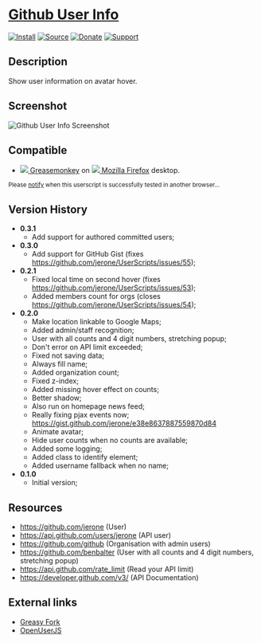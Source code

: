 # [Github User Info](https://github.com/jerone/UserScripts/tree/master/Github_User_Info)

[![Install](https://raw.github.com/jerone/UserScripts/master/_resources/Install-button.png)](https://github.com/jerone/UserScripts/raw/master/Github_User_Info/Github_User_Info.user.js)
[![Source](https://raw.github.com/jerone/UserScripts/master/_resources/Source-button.png)](https://github.com/jerone/UserScripts/blob/master/Github_User_Info/Github_User_Info.user.js)
[![Donate](https://raw.github.com/jerone/UserScripts/master/_resources/Donate-button.png)](https://www.paypal.com/cgi-bin/webscr?cmd=_s-xclick&hosted_button_id=VCYMHWQ7ZMBKW)
[![Support](https://raw.github.com/jerone/UserScripts/master/_resources/Support-button.png)](https://github.com/jerone/UserScripts/issues)


## Description

Show user information on avatar hover.


## Screenshot

![Github User Info Screenshot](https://github.com/jerone/UserScripts/raw/master/Github_User_Info/screenshot.jpg)


## Compatible

* [![](https://raw.github.com/jerone/UserScripts/master/_resources/Greasemonkey.png) Greasemonkey](https://addons.mozilla.org/firefox/addon/greasemonkey/) on [![](https://raw.github.com/jerone/UserScripts/master/_resources/Firefox.png) Mozilla Firefox](http://www.mozilla.org/en-US/firefox/fx/#desktop) desktop.

<sub>Please [notify](https://github.com/jerone/UserScripts/issues/new?title=Userscript%20%3Cname%3E%20%28%3Cversion%3E%29%20also%20works%20in%20%3Cbrowser%3E%20on%20%3Cdesktop/device%3E) when this userscript is successfully tested in another browser...</sub>


## Version History

* **0.3.1**
    * Add support for authored committed users;
* **0.3.0**
    * Add support for GitHub Gist (fixes https://github.com/jerone/UserScripts/issues/55);
* **0.2.1**
    * Fixed local time on second hover (fixes https://github.com/jerone/UserScripts/issues/53);
    * Added members count for orgs (closes https://github.com/jerone/UserScripts/issues/54);
* **0.2.0**
    * Make location linkable to Google Maps;
    * Added admin/staff recognition;
    * User with all counts and 4 digit numbers, stretching popup;
    * Don't error on API limit exceeded;
    * Fixed not saving data;
    * Always fill name;
    * Added organization count;
    * Fixed z-index;
    * Added missing hover effect on counts;
    * Better shadow;
    * Also run on homepage news feed;
    * Really fixing pjax events now; https://gist.github.com/jerone/e38e8637887559870d84
    * Animate avatar;
    * Hide user counts when no counts are available;
    * Added some logging;
    * Added class to identify element;
    * Added username fallback when no name;
* **0.1.0**
    * Initial version;


## Resources

* https://github.com/jerone (User)
* https://api.github.com/users/jerone (API user)
* https://github.com/github (Organisation with admin users)
* https://github.com/benbalter (User with all counts and 4 digit numbers, stretching popup)
* https://api.github.com/rate_limit (Read your API limit)
* https://developer.github.com/v3/ (API Documentation)


## External links

* [Greasy Fork](https://greasyfork.org/en/scripts/8989-github-user-info)
* [OpenUserJS](https://openuserjs.org/scripts/jerone/Github_User_Info)
